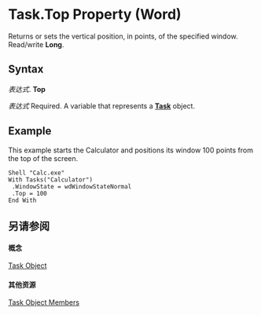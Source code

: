 
# Task.Top Property (Word)

Returns or sets the vertical position, in points, of the specified window. Read/write  **Long**.


## Syntax

 _表达式_. **Top**

 _表达式_ Required. A variable that represents a **[Task](8802fcd5-0947-2ea0-308a-376077633e34.md)** object.


## Example

This example starts the Calculator and positions its window 100 points from the top of the screen.


```
Shell "Calc.exe" 
With Tasks("Calculator") 
 .WindowState = wdWindowStateNormal 
 .Top = 100 
End With
```


## 另请参阅


#### 概念


[Task Object](8802fcd5-0947-2ea0-308a-376077633e34.md)
#### 其他资源


[Task Object Members](http://msdn.microsoft.com/library/0697f813-7087-e031-9ad0-a11a0969c201%28Office.15%29.aspx)